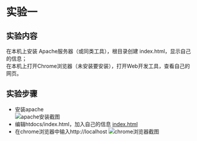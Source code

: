 # 实验一

## 实验内容
在本机上安装 Apache服务器（或同类工具），根目录创建 index.html，显示自己的信息；<br>
在本机上打开Chrome浏览器（未安装要安装），打开Web开发工具，查看自己的网页。

## 实验步骤

* 安装apache<br>
![apache安装截图](https://github.com/builtI/html5-2018/raw/master/1514080902219/apache%E5%AE%89%E8%A3%85%E6%88%AA%E5%9B%BE.JPG)
* 编辑htdocs/index.html，加入自己的信息
[index.html](https://github.com/builtI/html5-2018/blob/master/1514080902219/index.html)
* 在chrome浏览器中输入http://localhost
![chrome浏览器截图](https://github.com/builtI/html5-2018/blob/master/1514080902219/%E5%AE%9E%E9%AA%8C1%E6%88%AA%E5%9B%BE.JPG)
